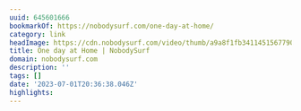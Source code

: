 ```yaml
---
uuid: 645601666
bookmarkOf: https://nobodysurf.com/one-day-at-home/
category: link
headImage: https://cdn.nobodysurf.com/video/thumb/a9a8f1fb3411451567790e14cc30dc51.png
title: One day at Home | NobodySurf
domain: nobodysurf.com
description: ''
tags: []
date: '2023-07-01T20:36:38.046Z'
highlights:
---
```



